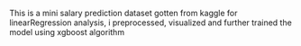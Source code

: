 This is a mini salary prediction dataset gotten from kaggle for linearRegression analysis, i preprocessed, visualized and further trained the model using xgboost algorithm